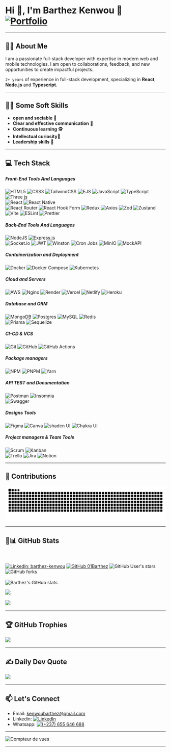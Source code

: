 
# Hi 👋, I'm Barthez Kenwou 🤞 [![Portfolio](https://img.shields.io/badge/Portfolio-%23000000.svg?style=for-the-badge&logo=firefox&logoColor=#FF7139)](https://github.com/Worketyamo-Students/ChrisfisPrrojet-Barthez_-_Melvis)

<hr/>

## 🧑‍💻 About Me

I am a passionate full-stack developer with expertise in modern web and mobile technologies. I am open to collaborations, feedback, and new opportunities to create impactful projects..

`2+ years` of experience in full-stack development, specializing in **React**, **Node.js** and **Typescript**.

<!-- ![Barthez Kenwou](assets/profile.JPG) -->

<hr/>

## 👨‍🦱 Some Soft Skills

- **open and sociable** 🤝
- **Clear and effective communication** 👀
- **Continuous learning** 🕵️
- **Intellectual curiosity**👀
- **Leadership skills** 🤝
  
<hr/>

<!-- ## 🏆 Achievements

- **Contributeur principal** sur plusieurs projets open-source, avec plus de 50+ pull requests fusionnées.
- **Certifié AWS Developer Associate** pour démontrer mes compétences en cloud computing.
- **Création d'une application mobile hybride** utilisée par plus de 500 utilisateurs actifs mensuels.
- **Gagnant du hackathon XYZ 2024**, où j'ai développé une solution innovante en 48 heures. -->

## 💻 Tech Stack

##### Front-End Tools And Languages

![HTML5](https://img.shields.io/badge/html5-%23E34F26.svg?style=for-the-badge&logo=html5&logoColor=white) ![CSS3](https://img.shields.io/badge/css3-%231572B6.svg?style=for-the-badge&logo=css3&logoColor=white) ![TailwindCSS](https://img.shields.io/badge/tailwindcss-%2338B2AC.svg?style=for-the-badge&logo=tailwind-css&logoColor=white) ![EJS](https://img.shields.io/badge/ejs-%23B4CA65.svg?style=for-the-badge&logo=ejs&logoColor=black) ![JavaScript](https://img.shields.io/badge/javascript-%23323330.svg?style=for-the-badge&logo=javascript&logoColor=%23F7DF1E) ![TypeScript](https://img.shields.io/badge/typescript-%23007ACC.svg?style=for-the-badge&logo=typescript&logoColor=white) ![Three js](https://img.shields.io/badge/threejs-black?style=for-the-badge&logo=three.js&logoColor=white)<br/>
![React](https://img.shields.io/badge/react-%2320232a.svg?style=for-the-badge&logo=react&logoColor=%2361DAFB) ![React Native](https://img.shields.io/badge/React%20Native-%2361DAFB.svg?style=for-the-badge&logo=react&logoColor=white)<br/>
![React Router](https://img.shields.io/badge/React_Router-CA4245?style=for-the-badge&logo=react-router&logoColor=white) ![React Hook Form](https://img.shields.io/badge/React%20Hook%20Form-%23EC5990.svg?style=for-the-badge&logo=reacthookform&logoColor=white) ![Redux](https://img.shields.io/badge/redux-%23593d88.svg?style=for-the-badge&logo=redux&logoColor=white) ![Axios](https://img.shields.io/badge/Axios-%235A29E4.svg?style=for-the-badge&logo=axios&logoColor=white) ![Zod](https://img.shields.io/badge/zod-%233068b7.svg?style=for-the-badge&logo=zod&logoColor=white) ![Zustand](https://img.shields.io/badge/Zustand-%23000000.svg?style=for-the-badge&logo=Zustand&logoColor=white)<br/>
![Vite](https://img.shields.io/badge/vite-%23646CFF.svg?style=for-the-badge&logo=vite&logoColor=white) ![ESLint](https://img.shields.io/badge/ESLint-4B3263?style=for-the-badge&logo=eslint&logoColor=white) ![Prettier](https://img.shields.io/badge/prettier-%23F7B93E.svg?style=for-the-badge&logo=prettier&logoColor=black)

##### Back-End Tools And Languages

![NodeJS](https://img.shields.io/badge/node.js-6DA55F?style=for-the-badge&logo=node.js&logoColor=white) ![Express.js](https://img.shields.io/badge/express.js-%23404d59.svg?style=for-the-badge&logo=express&logoColor=%2361DAFB)<br/>
![Socket.io](https://img.shields.io/badge/Socket.io-black?style=for-the-badge&logo=socket.io&badgeColor=010101) ![JWT](https://img.shields.io/badge/JWT-black?style=for-the-badge&logo=JSON%20web%20tokens) ![Winston](https://img.shields.io/badge/Winston-%2300bcd4.svg?style=for-the-badge&logo=winston&logoColor=white) ![Cron Jobs](https://img.shields.io/badge/Cron%20Jobs-%23F05033.svg?style=for-the-badge&logo=linux&logoColor=white) ![MinIO](https://img.shields.io/badge/MinIO-%23FF2020.svg?style=for-the-badge&logo=minio&logoColor=white) ![MockAPI](https://img.shields.io/badge/MockAPI-%23000000.svg?style=for-the-badge&logo=mockapi&logoColor=white)

##### Containerization and Deployment

![Docker](https://img.shields.io/badge/docker-%230db7ed.svg?style=for-the-badge&logo=docker&logoColor=white) ![Docker Compose](https://img.shields.io/badge/Docker%20Compose-%2302496d.svg?style=for-the-badge&logo=docker&logoColor=white) ![Kubernetes](https://img.shields.io/badge/kubernetes-%23326ce5.svg?style=for-the-badge&logo=kubernetes&logoColor=white)

##### Cloud and Servers

![AWS](https://img.shields.io/badge/AWS-%23FF9900.svg?style=for-the-badge&logo=amazon-aws&logoColor=white) ![Nginx](https://img.shields.io/badge/nginx-%23009639.svg?style=for-the-badge&logo=nginx&logoColor=white) ![Render](https://img.shields.io/badge/Render-%46E3B7.svg?style=for-the-badge&logo=render&logoColor=white) ![Vercel](https://img.shields.io/badge/vercel-%23000000.svg?style=for-the-badge&logo=vercel&logoColor=white) ![Netlify](https://img.shields.io/badge/netlify-%23000000.svg?style=for-the-badge&logo=netlify&logoColor=#00C7B7) ![Heroku](https://img.shields.io/badge/heroku-%23430098.svg?style=for-the-badge&logo=heroku&logoColor=#6916a7)

##### Database and ORM

![MongoDB](https://img.shields.io/badge/MongoDB-%234ea94b.svg?style=for-the-badge&logo=mongodb&logoColor=white) ![Postgres](https://img.shields.io/badge/postgres-%23316192.svg?style=for-the-badge&logo=postgresql&logoColor=white) ![MySQL](https://img.shields.io/badge/mysql-4479A1.svg?style=for-the-badge&logo=mysql&logoColor=white) ![Redis](https://img.shields.io/badge/redis-%23DD0031.svg?style=for-the-badge&logo=redis&logoColor=white)<br/>
![Prisma](https://img.shields.io/badge/Prisma-3982CE?style=for-the-badge&logo=Prisma&logoColor=white) ![Sequelize](https://img.shields.io/badge/Sequelize-52B0E7?style=for-the-badge&logo=Sequelize&logoColor=white)

##### CI-CD & VCS

![Git](https://img.shields.io/badge/git-%23F05033.svg?style=for-the-badge&logo=git&logoColor=white) ![GitHub](https://img.shields.io/badge/github-%23121011.svg?style=for-the-badge&logo=github&logoColor=white) ![GitHub Actions](https://img.shields.io/badge/github%20actions-%232671E5.svg?style=for-the-badge&logo=githubactions&logoColor=white)

##### Package managers

![NPM](https://img.shields.io/badge/NPM-%23CB3837.svg?style=for-the-badge&logo=npm&logoColor=white) ![PNPM](https://img.shields.io/badge/pnpm-%234a4a4a.svg?style=for-the-badge&logo=pnpm&logoColor=f69220) ![Yarn](https://img.shields.io/badge/yarn-%232C8EBB.svg?style=for-the-badge&logo=yarn&logoColor=white)

##### API TEST and Documentation

![Postman](https://img.shields.io/badge/Postman-FF6C37?style=for-the-badge&logo=postman&logoColor=white) ![Insomnia](https://img.shields.io/badge/Insomnia-black?style=for-the-badge&logo=insomnia&logoColor=5849BE)<br/>
![Swagger](https://img.shields.io/badge/-Swagger-%23Clojure?style=for-the-badge&logo=swagger&logoColor=white)

##### Designs Tools

![Figma](https://img.shields.io/badge/figma-%23F24E1E.svg?style=for-the-badge&logo=figma&logoColor=white) ![Canva](https://img.shields.io/badge/Canva-%2300C4CC.svg?style=for-the-badge&logo=Canva&logoColor=white) ![shadcn UI](https://img.shields.io/badge/shadcn-%23000000.svg?style=for-the-badge&logo=shadcn&logoColor=white) ![Chakra UI](https://img.shields.io/badge/chakra-%234ED1C5.svg?style=for-the-badge&logo=chakraui&logoColor=white)

##### Project managers & Team Tools

![Scrum](https://img.shields.io/badge/Scrum-%230D4B8C.svg?style=for-the-badge&logo=scrum&logoColor=white) ![Kanban](https://img.shields.io/badge/Kanban-%2300B0C6.svg?style=for-the-badge&logo=trello&logoColor=white)<br/>
![Trello](https://img.shields.io/badge/Trello-%23026AA7.svg?style=for-the-badge&logo=Trello&logoColor=white) ![Jira](https://img.shields.io/badge/jira-%230A0FFF.svg?style=for-the-badge&logo=jira&logoColor=white) ![Notion](https://img.shields.io/badge/Notion-%23000000.svg?style=for-the-badge&logo=notion&logoColor=white)

<hr/>

## 💫 Contributions

![Snake Game](https://github.com/karthikmudunuri/karthikmudunuri/blob/output/github-contribution-grid-snake-dark.svg)

<hr/>

## 🙈📊 GitHub Stats

<br/><br/>
[![Linkedin: barthez-kenwou](https://img.shields.io/badge/-barthezkenwou-blue?style=flat-square&logo=Linkedin&logoColor=white&link=https://www.linkedin.com/in/barthez-kenwou/)](https://www.linkedin.com/in/barthez-kenwou/)
[![GitHub 01Barthez](https://img.shields.io/github/followers/karthikmudunuri?label=follow&style=social)](https://github.com/01Barthez)
![GitHub User's stars](https://img.shields.io/github/stars/01Barthez)
![GitHub forks](https://img.shields.io/github/forks/01Barthez/eldoraui)
<br/><br/>
![Barthez's GitHub stats](https://github-readme-stats.vercel.app/api?username=01Barthez&show_icons=true&theme=radical)
<br/>

![](https://github-readme-streak-stats.herokuapp.com/?user=01Barthez&theme=radical&hide_border=false)
<br/>

![](https://github-readme-stats.vercel.app/api/top-langs/?username=01Barthez&theme=radical&hide_border=false&include_all_commits=true&count_private=true&layout=compact)

<hr/>

## 🏆 GitHub Trophies

![](https://github-profile-trophy.vercel.app/?username=01Barthez&theme=radical&no-frame=true&no-bg=false&margin-w=4)

<hr/>

## ✍️ Daily Dev Quote

![](https://quotes-github-readme.vercel.app/api?type=horizontal&theme=radical)

<hr/>

## 📫 Let's Connect

- Email: [kenwoubarthez@gmail.com](mailto:kenwoubarthez@gmail.com)
- Linkedin: [![LinkedIn](https://img.shields.io/badge/LinkedIn-%230077B5.svg?logo=linkedin&logoColor=white)](https://linkedin.com/in/barthez-kenwou)
- Whatsapp: [![(+237) 655 646 688](https://img.shields.io/badge/WhatsApp-25D366.svg?logo=whatsapp&logoColor=green)](https://wa.me/655646688?text=hello+dev+barthez)

<hr/>

![Compteur de vues](https://komarev.com/ghpvc/?username=01Barthez&color=yellow)<br/>

<hr/>

<!-- Proudly created with GPRM ( https://gprm.itsvg.in ) -->
